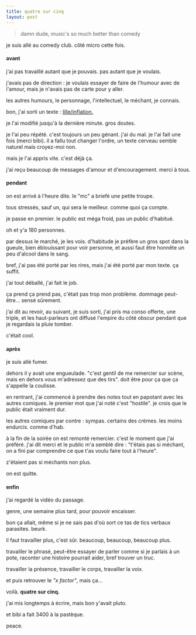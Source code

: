 ```yaml
---
title: quatre sur cinq
layout: post
---
```


> damn dude,
> music's so much better than comedy

je suis allé au comedy club. côté micro cette fois.

#### avant

j'ai pas travaillé autant que je pouvais.
pas autant que je voulais.

j'avais pas de direction :
je voulais essayer de faire de l'humour avec de l'amour,
mais je n'avais pas de carte pour y aller.

les autres humours, 
le personnage, l'intellectuel, le méchant,
je connais.

bon, j'ai sorti un texte : [lille/inflation.](../sketchs/sketch_1.html)

je l'ai modifié jusqu'à la dernière minute.
gros doutes.

je l'ai peu répété.
c'est toujours un peu génant.
j'ai du mal.
je l'ai fait une fois (merci bibi).
il a fallu tout changer l'ordre,
un texte cerveau semble naturel mais croyez-moi non.

mais je l'ai appris vite. c'est déjà ça.

j'ai reçu beaucoup de messages d'amour
et d'encouragement.
merci à tous.

#### pendant

on est arrivé à l'heure dite.
le "mc" a briefé une petite troupe.

tous stressés, sauf un,
qui sera le meilleur. 
comme quoi ça compte.

je passe en premier.
le public est méga froid,
pas un public d'habitué.

oh et y'a 180 personnes.

par dessus le marché,
je les vois.
d'habitude je préfère un gros spot dans la gueule,
bien éblouissant pour voir personne,
et aussi faut être honnête un peu d'alcool dans le sang.

bref, j'ai pas été porté par les rires,
mais j'ai été porté par mon texte.
ça suffit.

j'ai tout déballé, j'ai fait le job.

ça prend ça prend pas,
c'était pas trop mon problème.
dommage peut-être... 
sensé sûrement.

j'ai dit au revoir, au suivant,
je suis sorti, j'ai pris ma conso offerte,
une triple, et les haut-parleurs ont diffusé
l'empire du côté obscur pendant que je regardais
la pluie tomber. 

c'était cool.

#### après

je suis allé fumer. 

dehors il y avait une engueulade.
"c'est gentil de me remercier sur scène,
mais en dehors vous m'adressez que des tirs".
doit être pour ça que ça s'appelle la coulisse.

en rentrant, j'ai commencé à prendre des notes
tout en papotant avec les autres comiques.
le premier mot que j'ai noté c'est "hostile".
je crois que le public était vraiment dur.

les autres comiques par contre : sympas.
certains des crèmes. les moins endurcis.
comme d'hab.

à la fin de la soirée on est remonté remercier.
c'est le moment que j'ai préféré.
j'ai dit merci et le public m'a semblé dire :
"t'étais pas si méchant,
on a fini par comprendre ce que t'as voulu faire
tout à l'heure".

z'étaient pas si méchants non plus.

on est quitte.

#### enfin

j'ai regardé la vidéo du passage.

genre, une semaine plus tard,
pour pouvoir encaisser.

bon ça allait, même si je ne sais pas d'où sort
ce tas de tics verbaux parasites. beurk.

il faut travailler plus, c'est sûr.
beaucoup, beaucoup, beaucoup plus.

travailler le phrasé, peut-être essayer de parler
comme si je parlais à un pote,
raconter une histoire pourrait aider,
bref trouver un truc.

travailler la présence,
travailler le corps,
travailler la voix.

et puis retrouver le *"x factor"*, mais ça...

voilà. **quatre sur cinq.**

j'ai mis longtemps à écrire,
mais bon y'avait pluto.

et bibi a fait 3400 à la pastèque.

peace.
